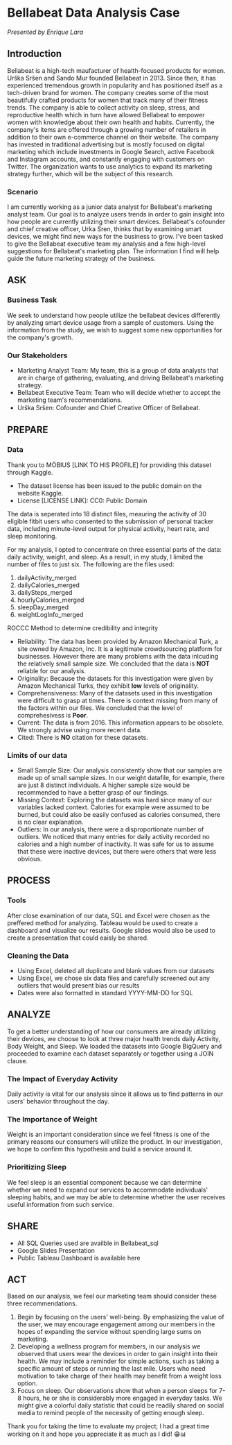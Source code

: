 # Bellabeat Data Analysis Case
*Presented by Enrique Lara*

## Introduction
Bellabeat is a high-tech maufacturer of health-focused products for women. Urška Sršen and Sando Mur founded Bellabeat in 2013. Since then, it has experienced tremendous growth in popularity and has positioned itself as a tech-driven brand for women. The company creates some of the most beautifully crafted products for women that track many of their fitness trends. The company is able to collect activity on sleep, stress, and reproductive health which in turn have allowed Bellabeat to empower women with knowledge about their own health and habits. Currently, the company's items are offered through a growing number of retailers in addition to their own e-commerce channel on their website. The company has invested in traditional advertising but is mostly focused on digital marketing which include investments in Google Search, active Facebook and Instagram accounts, and constantly engaging with customers on Twitter. The organization wants to use analytics to expand its marketing strategy further, which will be the subject of this research.

### Scenario
I am currently working as a junior data analyst for Bellabeat's marketing analyst team. Our goal is to analyze users trends in order to gain insight into how people are currently utilizing their smart devices. Bellabeat's cofounder and chief creative officer, Urka Sren, thinks that by examining smart devices, we might find new ways for the business to grow. I've been tasked to give the Bellabeat executive team  my analysis and a few high-level suggestions for Bellabeat's marketing plan. The information I find will help guide the future marketing strategy of the business.

## ASK
### Business Task
We seek to understand how people utilize the bellabeat devices differently by analyzing smart device usage from a sample of customers. Using the information from the study, we wish to suggest some new opportunities for the company's growth.

### Our Stakeholders
- Marketing Analyst Team: My team, this is a group of data analysts that are in charge of gathering, evaluating, and driving Bellabeat's marketing strategy.
- Bellabeat Executive Team: Team who will decide whether to accept the marketing team's recommendations.
- Urška Sršen: Cofounder and Chief Creative Oﬃcer of Bellabeat.


## PREPARE
### Data
Thank you to MÖBIUS [LINK TO HIS PROFILE] for providing this dataset through Kaggle.
- The dataset license has been issued to the public domain on the website Kaggle. 
- License [LICENSE LINK]: CC0: Public Domain

The data is seperated into 18 distinct files, meauring the activity of 30 eligible fitbit users who consented to the submission of personal tracker data, including minute-level output for physical activity, heart rate, and sleep monitoring.

For my analysis, I opted to concentrate on three essential parts of the data: daily activity, weight, and sleep. As a result, in my study, I limited the number of files to just six. The following are the files used:
1. dailyActivity_merged
2. dailyCalories_merged
3. dailySteps_merged
4. hourlyCalories_merged
5. sleepDay_merged
6. weightLogInfo_merged

ROCCC Method to determine credibility and integrity
- Reliability: The data has been provided by Amazon Mechanical Turk, a site owned by Amazon, Inc. It is a legitimate crowdsourcing platform for businesses. However there are many problems with the data inlcuding the relatively small sample size. We concluded that the data is **NOT** reliable for our analysis.
- Originality: Because the datasets for this investigation were given by Amazon Mechanical Turks, they exhibit **low** levels of originality.
- Comprehensiveness: Many of the datasets used in this investigation were difficult to grasp at times. There is context missing from many of the factors within our files. We concluded that the level of comprehesivess is **Poor**.
- Current: The data is from 2016. This information appears to be obsolete. We strongly advise using more recent data.
- Cited: There is **NO** citation for these datasets.

### Limits of our data
- Small Sample Size: Our analysis consistently show that our samples are made up of small sample sizes. In our weight datafile, for example, there are just 8 distinct individuals. A higher sample size would be recommended to have a better grasp of our findings.
- Missing Context: Exploring the datasets was hard since many of our variables lacked context. Calories for example were assumed to be burned, but could also be easily confused as calories consumed, there is no clear explanation. 
- Outliers: In our analysis, there were a disproportionate number of outliers. We noticed that many entries for daily activity recorded no calories and a high number of inactivity. It was safe for us to assume that these were inactive devices, but there were others that were less obvious.


## PROCESS
### Tools
After close examination of our data, SQL and Excel were chosen as the preffered method for analyzing. Tableau would be used to create a dashboard and visualize our results. Google slides would also be used to create a presentation that could eaisly be shared.

### Cleaning the Data
- Using Excel, deleted all duplicate and blank values from our datasets
- Using Excel, we chose six data files and carefully screened out any outliers that would present bias our results
- Dates were also formatted in standard YYYY-MM-DD for SQL


## ANALYZE
To get a better understanding of how our consumers are already utilizing their devices, we choose to look at three major health trends daily Activity, Body Weight, and Sleep. We loaded the datasets into Google BigQuery and proceeded to examine each dataset separately or together using a JOIN clause.

### The Impact of Everyday Activity
Daily activity is vital for our analysis since it allows us to find patterns in our users' behavior throughout the day.

### The Importance of Weight
Weight is an important consideration since we feel fitness is one of the primary reasons our consumers will utilize the product. In our investigation, we hope to confirm this hypothesis and build a service around it.

### Prioritizing Sleep
We feel sleep is an essential component because we can determine whether we need to expand our services to accommodate individuals' sleeping habits, and we may be able to determine whether the user receives useful information from such service.


## SHARE 
- All SQL Queries used are availble in Bellabeat_sql
- Google Slides Presentation 
- Public Tableau Dashboard is available here


## ACT
Based on our analysis, we feel our marketing team should consider these three recommendations.

1. Begin by focusing on the users' well-being. By emphasizing the value of the user, we may encourage engagement among our members in the hopes of expanding the service without spending large sums on marketing. 
2. Developing  a wellness program for members, in our analysis we observed that users wear the devices in order to gain insight into their health. We may include a reminder for simple actions, such as taking a specific amount of steps or running the last mile.  Users who need motivation  to take charge of their health may benefit from a weight loss option.
3. Focus on sleep. Our observations show that when a person sleeps for 7-8 hours, he or she is considerably more engaged in everyday tasks. We might give a colorful daily statistic that could be readily shared on social media to remind people of the necessity of getting enough sleep.


Thank you for taking the time to evaluate my project; I had a great time working on it and hope you appreciate it as much as I did! 😁📊


